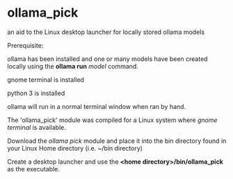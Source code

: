 # ollama_pick
an aid to the Linux desktop launcher for locally stored ollama models

Prerequisite:

ollama has been installed and one or many models have been created locally using the **ollama run** *model* command.

gnome terminal is installed

python 3 is installed

ollama will run in a normal terminal window when ran by hand.


The 'ollama_pick' module was compiled for a Linux system where *gnome terminal* is available.

Download the *ollama pick* module and place it into the bin directory found in your Linux Home directory (i.e. ~/bin directory)

Create a desktop launcher and use the **\<home directory\>/bin/ollama_pick** as the executable.
